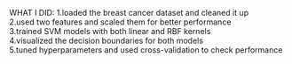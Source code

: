 WHAT I DID:
1.loaded the breast cancer dataset and cleaned it up  
2.used two features and scaled them for better performance  
3.trained SVM models with both linear and RBF kernels  
4.visualized the decision boundaries for both models  
5.tuned hyperparameters and used cross-validation to check performance  
